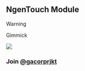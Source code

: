 ## NgenTouch Module

> [!WARNING]
> Gimmick

![](https://github.com/user-attachments/assets/0bdad2fc-2ca5-4f29-8a99-99b858097bf1)

### Join [@gacorprjkt](https://t.me/gacorprjkt)
